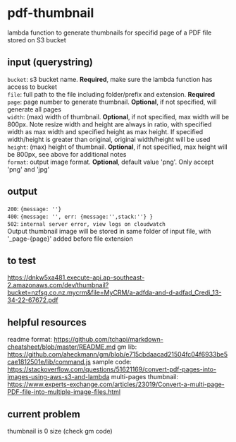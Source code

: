 # pdf-thumbnail #
lambda function to generate thumbnails for specifid page of a PDF file stored on S3 bucket

## input (querystring) ##
`bucket`: s3 bucket name. **Required**, make sure the lambda function has access to bucket  
`file`: full path to the file including folder/prefix and extension. **Required**  
`page`: page number to generate thumbnail. **Optional**, if not specified, will generate all pages  
`width`: (max) width of thumbnail. **Optional**, if not specified, max width will be 800px. Note resize width and height are always in ratio, with specified width as max width and specified height as max height. If specified width/height is greater than original, original width/height will be used  
`height`: (max) height of thumbnail. **Optional**, if not specified, max height will be 800px, see above for additional notes  
`format`: output image format. **Optional**, default value 'png'. Only accept 'png' and 'jpg'

## output ##
`200`: `{message: ''}`  
`400`: `{message: '', err: {message:'',stack:''} }`  
`502`: `internal server error, view logs on cloudwatch`  
Output thumbnail image will be stored in same folder of input file, with '\_page-{page}' added before file extension

## to test ##
https://dnkw5xa481.execute-api.ap-southeast-2.amazonaws.com/dev/thumbnail?bucket=nzfsg.co.nz.mycrm&file=MyCRM/a-adfda-and-d-adfad_Credi_13-34-22-67672.pdf

## helpful resources ##
readme format: https://github.com/tchapi/markdown-cheatsheet/blob/master/README.md
gm lib: https://github.com/aheckmann/gm/blob/e715cbdaacad21504fc04f6933be5cae1812501e/lib/command.js
sample code: https://stackoverflow.com/questions/51621169/convert-pdf-pages-into-images-using-aws-s3-and-lambda
multi-pages thumbnail: https://www.experts-exchange.com/articles/23019/Convert-a-multi-page-PDF-file-into-multiple-image-files.html

## current problem ##
thumbnail is 0 size (check gm code)
